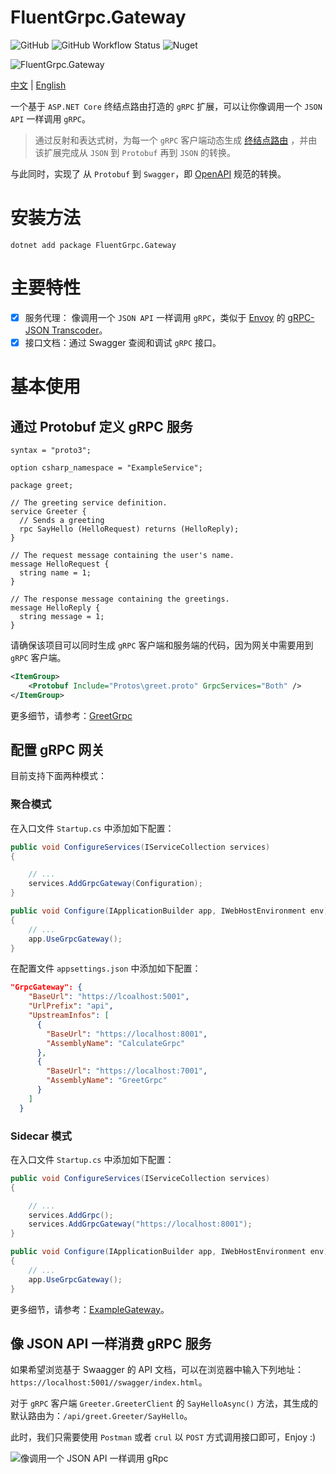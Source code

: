 ﻿# FluentGrpc.Gateway

![GitHub](https://img.shields.io/github/license/qinyuanpei/FluentGrpc.Gateway) ![GitHub Workflow Status](https://img.shields.io/github/workflow/status/qinyuanpei/FluentGrpc.Gateway/Release) ![Nuget](https://img.shields.io/nuget/v/FluentGrpc.Gateway)

![FluentGrpc.Gateway](https://raw.fastgit.org/qinyuanpei/FluentGrpc.Gateway/master/example/Screenshots/FluentGrpc.Gateway.png)

[中文](https://github.com/qinyuanpei/FluentGrpc.Gateway/blob/master/README_CN.md) | [English](https://github.com/qinyuanpei/FluentGrpc.Gateway/blob/master/README.md)

一个基于 `ASP.NET Core` 终结点路由打造的 `gRPC` 扩展，可以让你像调用一个 `JSON API` 一样调用 `gRPC`。

> 通过反射和表达式树，为每一个 `gRPC` 客户端动态生成 [终结点路由](https://docs.microsoft.com/en-us/aspnet/core/fundamentals/routing?view=aspnetcore-5.0) ，并由该扩展完成从 `JSON` 到 `Protobuf` 再到 `JSON` 的转换。

与此同时，实现了 从 `Protobuf` 到 `Swagger`，即 [OpenAPI](https://swagger.io/specification/) 规范的转换。

# 安装方法

```
dotnet add package FluentGrpc.Gateway
```

# 主要特性

* [x] 服务代理： 像调用一个 `JSON API` 一样调用 `gRPC`，类似于 [Envoy](https://www.envoyproxy.io/)  的 [gRPC-JSON Transcoder](https://www.envoyproxy.io/docs/envoy/latest/configuration/http/http_filters/grpc_json_transcoder_filter)。
* [x] 接口文档：通过 Swagger 查阅和调试 `gRPC` 接口。

# 基本使用

## 通过 Protobuf 定义 gRPC 服务

```
syntax = "proto3";

option csharp_namespace = "ExampleService";

package greet;

// The greeting service definition.
service Greeter {
  // Sends a greeting
  rpc SayHello (HelloRequest) returns (HelloReply);
}

// The request message containing the user's name.
message HelloRequest {
  string name = 1;
}

// The response message containing the greetings.
message HelloReply {
  string message = 1;
}
```

请确保该项目可以同时生成 `gRPC` 客户端和服务端的代码，因为网关中需要用到 `gRPC` 客户端。

```xml
<ItemGroup>
    <Protobuf Include="Protos\greet.proto" GrpcServices="Both" />
</ItemGroup>
```
更多细节，请参考：[GreetGrpc](https://github.com/qinyuanpei/FluentGrpc.Gateway/tree/master/example/GreetGrpc)

## 配置 gRPC 网关

目前支持下面两种模式：

### 聚合模式

在入口文件 `Startup.cs` 中添加如下配置：

```csharp
public void ConfigureServices(IServiceCollection services)
{

    // ...
    services.AddGrpcGateway(Configuration);
}

public void Configure(IApplicationBuilder app, IWebHostEnvironment env)
{
    // ...
    app.UseGrpcGateway();
}
```

在配置文件 `appsettings.json` 中添加如下配置：

```json
"GrpcGateway": {
    "BaseUrl": "https://lcoalhost:5001",
    "UrlPrefix": "api",
    "UpstreamInfos": [
      {
        "BaseUrl": "https://localhost:8001",
        "AssemblyName": "CalculateGrpc"
      },
      {
        "BaseUrl": "https://localhost:7001",
        "AssemblyName": "GreetGrpc"
      }
    ]
  }
```

### Sidecar 模式

在入口文件 `Startup.cs` 中添加如下配置：

```csharp
public void ConfigureServices(IServiceCollection services)
{

    // ...
    services.AddGrpc();
    services.AddGrpcGateway("https://localhost:8001");
}

public void Configure(IApplicationBuilder app, IWebHostEnvironment env)
{
    // ...
    app.UseGrpcGateway();
}
```


更多细节，请参考：[ExampleGateway](https://github.com/qinyuanpei/FluentGrpc.Gateway/tree/master/example/ExampleGateway)。

## 像 JSON API 一样消费 gRPC 服务

如果希望浏览基于 Swaagger 的 API 文档，可以在浏览器中输入下列地址：`https://localhost:5001//swagger/index.html`。

对于 `gRPC` 客户端 `Greeter.GreeterClient` 的 `SayHelloAsync()` 方法，其生成的默认路由为：`/api/greet.Greeter/SayHello`。

此时，我们只需要使用 `Postman` 或者 `crul` 以 `POST` 方式调用接口即可，Enjoy :)

![像调用一个 JSON API 一样调用 gRpc](https://raw.fastgit.org/qinyuanpei/FluentGrpc.Gateway/master/example/Screenshots/Swagger.png)


